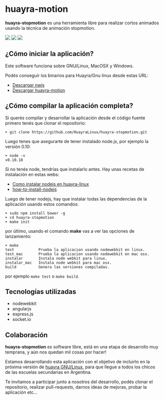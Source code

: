 huayra-motion
=============

**huayra-stopmotion** es una herramienta libre para realizar cortos animados usando la técnica de animación stopmotion.

![](img/preview3.png)
![](img/preview2.png)
![](img/preview.png)


¿Cómo iniciar la aplicación?
----------------------------

Este software funciona sobre GNU/Linux, MacOSX y Windows.

Podés conseguir los binarios para Huayra/Gnu linux desde
estas URL:

- [Descargar nwjs](http://devel.huayragnulinux.com.ar/packages.php?package=node-webkit)
- [Descargar huayra-motion](http://devel.huayragnulinux.com.ar/packages.php?package=huayra-stopmotion)

¿Cómo compilar la aplicación completa?
--------------------------------------

Si querés compilar y desarrollar la aplicación desde el código
fuente primero tenés que clonar el repositorio:

	➤ git clone https://github.com/HuayraLinux/huayra-stopmotion.git

Luego tenes que asegurarte de tener instalado node.js, por ejemplo la versión 0.10:

	➤ node -v
	v0.10.18

Si no tenés node, tendrías que instalarlo antes. Hay unas recetas de instalación en
estas webs:

- [Como instalar nodejs en huayra-linux](http://examplelab.com.ar/como-instalar-nodejs-en-huayra-linux/)
- [how-to-install-nodejs](http://howtonode.org/how-to-install-nodejs)

Luego de tener nodejs, hay que instalar todas las dependencias de la aplicación
usando estos comandos:

	➤ sudo npm install bower -g
	➤ cd huayra-stopmotion
	➤ make init

por último, usando el comando **make** vas a ver las opciones de lanzamiento:

	➤ make
	test           Prueba la aplicacion usando nodewebkit en linux.
	test_mac       Prueba la aplicacion usando nodewebkit en mac osx.
	instalar       Instala node webkit para linux.
	instalar_mac   Instala node webkit para mac osx.
	build          Genera las versiones compiladas.

por ejemplo ``make test`` o ``make build``.

## Tecnologías utilizadas

* nodewebkit
* angularjs
* express.js
* socket.io

Colaboración
------------

**huayra-stopmotion** es software libre, está en una etapa de desarrollo muy temprana, y aún nos quedan mil cosas por hacer!

Estamos desarrollando esta aplicación con el objetivo de incluirlo en la próxima versión de [huayra GNU/Linux](http://huayra.conectarigualdad.gob.ar/), para que llegue a todos los chicos de las escuelas secundarias en Argentina.

Te invitamos a participar junto a nosotros del desarrollo, podés clonar el repositorio, realizar pull-requests, darnos ideas de mejoras, probar la aplicación etc…
